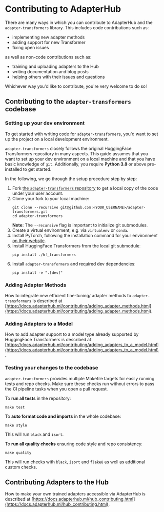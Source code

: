 # Contributing to AdapterHub

There are many ways in which you can contribute to AdapterHub and the `adapter-transformers` library.
This includes code contributions such as:
- implementing new adapter methods
- adding support for new Transformer
- fixing open issues

as well as non-code contributions such as:
- training and uploading adapters to the Hub
- writing documentation and blog posts
- helping others with their issues and questions

Whichever way you'd like to contribute, you're very welcome to do so!

## Contributing to the `adapter-transformers` codebase

### Setting up your dev environment

To get started with writing code for `adapter-transformers`, you'd want to set up the project on a local development environment.

`adapter-transformers` closely follows the original HuggingFace Transformers repository in many aspects.
This guide assumes that you want to set up your dev environment on a local machine and that you have basic knowledge of `git`.
Additionally, you require **Python 3.8** or above pre-installed to get started.

In the following, we go through the setup procedure step by step:

1. Fork [the `adapter-transformers` repository](https://github.com/adapter-hub/adapter-transformers) to get a local copy of the code under your user account.
2. Clone your fork to your local machine:
    ```
    git clone --recursive git@github.com:<YOUR_USERNAME>/adapter-transformers.git
    cd adapter-transformers
    ```
    **Note:** The `--recursive` flag is important to initialize git submodules.
3. Create a virtual environment, e.g. via `virtualenv` or `conda`.
4. Install PyTorch, following the installation command for your environment [on their website](https://pytorch.org/get-started/locally/).
5. Install HuggingFace Transformers from the local git submodule:
    ```
    pip install ./hf_transformers
    ```
6. Install `adapter-transformers` and required dev dependencies:
    ```
    pip install -e ".[dev]"
    ```

### Adding Adapter Methods

How to integrate new efficient fine-tuning/ adapter methods to `adapter-transformers` is described at [https://docs.adapterhub.ml/contributing/adding_adapter_methods.html](https://docs.adapterhub.ml/contributing/adding_adapter_methods.html).

### Adding Adapters to a Model

How to add adapter support to a model type already supported by HuggingFace Transformers is described at [https://docs.adapterhub.ml/contributing/adding_adapters_to_a_model.html](https://docs.adapterhub.ml/contributing/adding_adapters_to_a_model.html).

### Testing your changes to the codebase

`adapter-transformers` provides multiple Makefile targets for easily running tests and repo checks.
Make sure these checks run without errors to pass the CI pipeline tasks when you open a pull request.

To **run all tests** in the repository:
```
make test
```

To **auto format code and imports** in the whole codebase:
```
make style
```
This will run `black` and `isort`.

To **run all quality checks** ensuring code style and repo consistency:
```
make quality
```
This will run checks with `black`, `isort` and `flake8` as well as additional custom checks.

## Contributing Adapters to the Hub

How to make your own trained adapters accessible via AdapterHub is described at [https://docs.adapterhub.ml/hub_contributing.html](https://docs.adapterhub.ml/hub_contributing.html).
